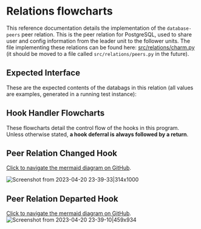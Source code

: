 # Relations flowcharts

This reference documentation details the implementation of the `database-peers` peer relation. This is the peer relation for PostgreSQL, used to share user and config information from the leader unit to the follower units. The file implementing these relations can be found here: [src/relations/charm.py](https://github.com/canonical/postgresql-k8s-operator/blob/main/src/charm.py) (it should be moved to a file called `src/relations/peers.py` in the future).

## Expected Interface

These are the expected contents of the databags in this relation (all values are examples, generated in a running test instance):

## Hook Handler Flowcharts

These flowcharts detail the control flow of the hooks in this program. Unless otherwise stated, **a hook deferral is always followed by a return**.

## Peer Relation Changed Hook

[Click to navigate the mermaid diagram on GitHub](https://github.com/canonical/postgresql-k8s-operator/blob/main/docs/explanation/e-peers.md).

![Screenshot from 2023-04-20 23-39-33|314x1000](upload://bhjjLhHpqY6hTNgCxxEmww7oZWw.png) 

## Peer Relation Departed Hook

[Click to navigate the mermaid diagram on GitHub](https://github.com/canonical/postgresql-k8s-operator/blob/main/docs/explanation/e-peers.md).
![Screenshot from 2023-04-20 23-39-10|459x934](upload://ynNvLjVFKHLsAIR8CfrZox0B1WL.png)